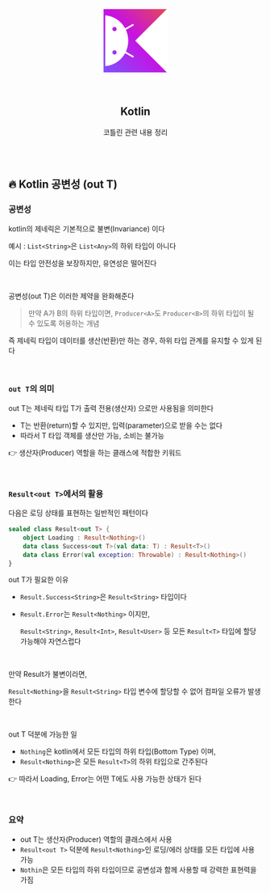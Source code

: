 <div align="center">
  <p>
    <img src="../README.assets/kotlin-hero.png">
  </p>
  <br>
  <h2>Kotlin</h2>
  <p>코틀린 관련 내용 정리</p>
  <br>
  <br>
</div>

## 🔥 Kotlin 공변성 (out T)

### 공변성

kotlin의 제네릭은 기본적으로 불변(Invariance) 이다

예시 : `List<String>`은 `List<Any>`의 하위 타입이 아니다

이는 타입 안전성을 보장하지만, 유연성은 떨어진다

<br>

공변성(out T)은 이러한 제약을 완화해준다

> 만약 A가 B의 하위 타입이면, `Producer<A>`도 `Producer<B>`의 하위 타입이 될 수 있도록 허용하는 개념

즉 제네릭 타입이 데이터를 생산(반환)만 하는 경우, 하위 타입 관계를 유지할 수 있게 된다

<br>

### `out T`의 의미

out T는 제네릭 타입 T가 출력 전용(생산자) 으로만 사용됨을 의미한다

- T는 반환(return)할 수 있지만, 입력(parameter)으로 받을 수는 없다
- 따라서 T 타입 객체를 생산만 가능, 소비는 불가능

👉 생산자(Producer) 역할을 하는 클래스에 적합한 키워드

<br>

### `Result<out T>`에서의 활용

다음은 로딩 상태를 표현하는 일반적인 패턴이다

```kotlin
sealed class Result<out T> {
    object Loading : Result<Nothing>()
    data class Success<out T>(val data: T) : Result<T>()
    data class Error(val exception: Throwable) : Result<Nothing>()
}
```

out T가 필요한 이유

- `Result.Success<String>`은 `Result<String>` 타입이다

- `Result.Error`는 `Result<Nothing>` 이지만,

  `Result<String>`, `Result<Int>`, `Result<User>` 등 모든 `Result<T>` 타입에 할당 가능해야 자연스럽다

<br>

만약 Result가 불변이라면,

`Result<Nothing>`을 `Result<String>` 타입 변수에 할당할 수 없어 컴파일 오류가 발생한다

<br>

out T 덕분에 가능한 일

- `Nothing`은 kotlin에서 모든 타입의 하위 타입(Bottom Type) 이며,
- `Result<Nothing>`은 모든 `Result<T>`의 하위 타입으로 간주된다

👉 따라서 Loading, Error는 어떤 T에도 사용 가능한 상태가 된다

<br>

### 요약

- out T는 생산자(Producer) 역할의 클래스에서 사용
- `Result<out T>` 덕분에 `Result<Nothing>`인 로딩/에러 상태를 모든 타입에 사용 가능
- `Nothin`은 모든 타입의 하위 타입이므로 공변성과 함께 사용할 때 강력한 표현력을 가짐 





























